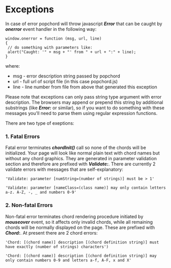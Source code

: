# Exceptions #

In case of error popchord will throw javascript **_Error_** that can be caught by **_onerror_** event handler in the following way:
```
window.onerror = function (msg, url, line) 
{
 // do something with parameters like:
 alert("Caught: '" + msg + "' from " + url + ":" + line);
}
```
where:
  * msg - error description string passed by popchord
  * url - full url of script file (in this case popchord.js)
  * line - line number from file from above that generated this exception

Please note that exceptions can only pass string type argument with error description. The browsers may append or prepend this string by additional substrings (like **_Error:_** or similar), so if you want to do something with these messages you'll need to parse them using regular expression functions.

There are two type of exeptions:

### 1. Fatal Errors ###
Fatal error terminates **_chordInit()_** call so none of the chords will be initialized. Your page will look like normal plain text with chord names but without any chord graphics. They are generated in parameter validation section and therefore are prefixed with **_Validate:_**. There are currently 2 validate errors with messages that are self-explanatory:
```
'Validate: parameter [numString=(number of strings)] must be > 1'

'Validate: parameter [nameClass=(class name)] may only contain letters a-z. A-Z, -, _ and numbers 0-9'
```

### 2. Non-fatal Errors ###
Non-fatal error terminates chord rendering procedure initiated by **_mouseover_** event, so it affects only invalid chords, while all remaining chords will be normally displayed on the page. These are prefixed with **_Chord:_**. At present there are 2 chord errors:
```
'Chord: [(chord name)] description [(chord definition string)] must have exactly (number of strings) characters')

'Chord: [(chord name)] description [(chord definition string)] may only contain numbers 0-9 and letters a-f, A-F, x and X'
```